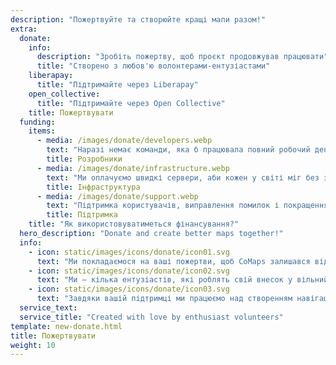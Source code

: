 ```yaml
---
description: "Пожертвуйте та створюйте кращі мапи разом!"
extra:
  donate:
    info:
      description: "Зробіть пожертву, щоб проєкт продовжував працювати"
      title: "Створено з любов'ю волонтерами-ентузіастами"
    liberapay:
      title: "Підтримайте через Liberapay"
    open_collective:
      title: "Підтримайте через Open Collective"
    title: Пожертвувати
  funding:
    items:
      - media: /images/donate/developers.webp
        text: "Наразі немає команди, яка б працювала повний робочий день над розробкою нових функцій та покращенням сервісу. Для стабільного розвитку продукту потрібна основна команда."
        title: Розробники
      - media: /images/donate/infrastructure.webp
        text: "Ми оплачуємо швидкі сервери, аби кожен у світі міг без затримок завантажувати безкоштовні оновлення картографічних даних. Обсяги передачі картографічних даних сягають сотень терабайтів щомісяця і постійно зростають."
        title: Інфраструктура
      - media: /images/donate/support.webp
        text: "Підтримка користувачів, виправлення помилок і покращення стабільності додатку є нашим головним пріоритетом. Список запитів та повідомлень про помилки зростає щодня, і ми маємо багато звернень до служби підтримки в App Store, Google Play та на електронну пошту, на які потрібно відповідати."
        title: Підтримка
    title: "Як використовуватиметься фінансування?"
  hero_description: "Donate and create better maps together!"
  info:
    - icon: static/images/icons/donate/icon01.svg
      text: "Ми покладаємося на ваші пожертви, щоб CoMaps залишався відкритим та безкоштовним"
    - icon: static/images/icons/donate/icon02.svg
      text: "Ми — кілька ентузіастів, які роблять свій внесок у вільний час. Ми любимо те, що робимо, і любимо наших користувачів"
    - icon: static/images/icons/donate/icon03.svg
      text: "Завдяки вашій підтримці ми працюємо над створенням навігаційного додатку з фокусом на приватність, який стане кращим вибором на ринку"
  service_text:
  service_title: "Created with love by enthusiast volunteers"
template: new-donate.html
title: Пожертвувати
weight: 10
---
```

